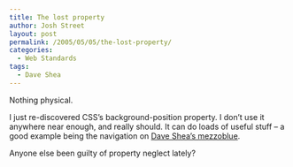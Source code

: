 ```yaml
---
title: The lost property
author: Josh Street
layout: post
permalink: /2005/05/05/the-lost-property/
categories:
  - Web Standards
tags:
  - Dave Shea
---
```

Nothing physical.

I just re-discovered CSS&#8217;s background-position property. I don&#8217;t use it anywhere near enough, and really should. It can do loads of useful stuff &#8211; a good example being the navigation on [Dave Shea&#8217;s mezzoblue][1].

Anyone else been guilty of property neglect lately?

 [1]: http://mezzoblue.com/